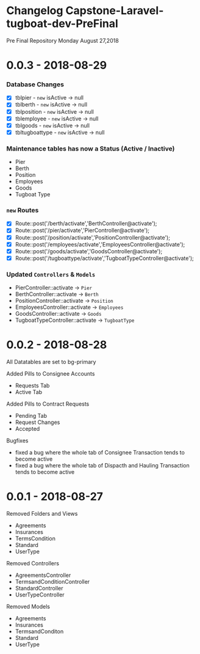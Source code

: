 # Changelog Capstone-Laravel-tugboat-dev-PreFinal
Pre Final Repository Monday August 27,2018

# 0.0.3 - 2018-08-29

### Database Changes

- [x] tblpier - `new` isActive -> null
- [x] tblberth - `new` isActive -> null
- [x] tblposition - `new` isActive -> null
- [x] tblemployee - `new` isActive -> null
- [x] tblgoods - `new` isActive -> null
- [x] tbltugboattype - `new` isActive -> null

### Maintenance tables has now a Status (Active / Inactive) 
- Pier
- Berth
- Position
- Employees
- Goods
- Tugboat Type

### `new` Routes 

- [x] Route::post('/berth/activate','BerthController@activate');
- [x] Route::post('/pier/activate','PierController@activate');
- [x] Route::post('/position/activate','PositionController@activate');
- [x] Route::post('/employees/activate','EmployeesController@activate');
- [x] Route::post('/goods/activate','GoodsController@activate');
- [x] Route::post('/tugboattype/activate','TugboatTypeController@activate');

### Updated `Controllers` & `Models` 

- PierController::activate -> `Pier`
- BerthController::activate -> `Berth`
- PositionController::activate -> `Position`
- EmployeesController::activate -> `Employees`
- GoodsController::activate -> `Goods`
- TugboatTypeController::activate -> `TugboatType`

# 0.0.2 - 2018-08-28
All Datatables are set to bg-primary

Added Pills to Consignee Accounts
- Requests Tab
- Active Tab

Added Pills to Contract Requests
- Pending Tab
- Request Changes
- Accepted

Bugfixes
- fixed a bug where the whole tab of Consignee Transaction tends to become active
- fixed a bug where the whole tab of Dispacth and Hauling Transaction tends to become active


# 0.0.1 - 2018-08-27
Removed Folders and Views

- Agreements
- Insurances
- TermsCondition
- Standard
- UserType

Removed Controllers
- AgreementsController
- TermsandConditionController
- StandardController
- UserTypeController

Removed Models
- Agreements
- Insurances
- TermsandConditon
- Standard
- UserType
